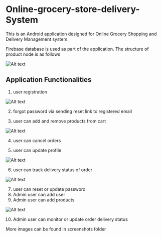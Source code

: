 # Online-grocery-store-delivery-System

This is an Android application designed for Online Grocery Shopping and Delivery Management system.

Firebase database is used as part of the application. The structure of product node is as follows

![Alt text](https://github.com/rahulpr22/Online-grocery-store-delivery-System/blob/master/screenshots/productData%20firebase.PNG?raw=true "Optional Title")



Application Functionalities
-------------------------------------

1. user registration 


![Alt text](https://github.com/rahulpr22/Online-grocery-store-delivery-System/blob/master/screenshots/loginpage.PNG?raw=true "Login page")

2. forgot password via sending reset link to registered email

3. user can add and remove products from cart 

![Alt text](https://github.com/rahulpr22/Online-grocery-store-delivery-System/blob/master/screenshots/cart.PNG?raw=true "Cart")

4. user can cancel orders

5. user can update profile

![Alt text](https://github.com/rahulpr22/Online-grocery-store-delivery-System/blob/master/screenshots/profile%20page.PNG?raw=true "Profile Page")

6. user can track delivery status of order

![Alt text](https://github.com/rahulpr22/Online-grocery-store-delivery-System/blob/master/screenshots/ordertrack%20(or)%20orderstatus%20page.PNG?raw=true "Order Track")

7. user can reset or update password
8. Admin user can add user
9. Admin user can add products

![Alt text](https://github.com/rahulpr22/Online-grocery-store-delivery-System/blob/master/screenshots/ordertrack%20(or)%20orderstatus%20page.PNG?raw=true "CAdd product")

10. Admin user can monitor or update order delivery status

More images can be found in screenshots folder
